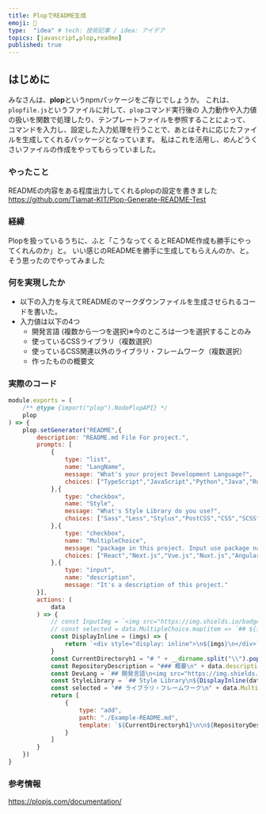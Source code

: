 ```yaml
---
title: PlopでREADME生成
emoji: 📖
type:  "idea" # tech: 技術記事 / idea: アイデア
topics: [javascript,plop,readme]
published: true
---
```


## はじめに
みなさんは、**plop**というnpmパッケージをご存じでしょうか。
これは、`plopfile.js`というファイルに対して、`plop`コマンド実行後の
入力動作や入力値の扱いを関数で処理したり、テンプレートファイルを参照することによって、
コマンドを入力し、設定した入力処理を行うことで、あとはそれに応じたファイルを生成してくれるパッケージとなっています。
私はこれを活用し、めんどうくさいファイルの作成をやってもらっていました。

### やったこと
READMEの内容をある程度出力してくれるplopの設定を書きました
https://github.com/Tiamat-KIT/Plop-Generate-README-Test

### 経緯
Plopを扱っているうちに、ふと「こうなってくるとREADME作成も勝手にやってくれんのか」と。
いい感じのREADMEを勝手に生成してもらえんのか、と。
そう思ったのでやってみました

### 何を実現したか
- 以下の入力を与えてREADMEのマークダウンファイルを生成させられるコードを書いた。
- 入力値は以下の4つ
  - 開発言語 (複数から一つを選択)※今のところは一つを選択することのみ
  - 使っているCSSライブラリ（複数選択）
  - 使っているCSS関連以外のライブラリ・フレームワーク（複数選択）
  - 作ったものの概要文

### 実際のコード
```js:plopfile.js
module.exports = (
    /** @type {import("plop").NodePlopAPI} */
    plop
) => {
    plop.setGenerator("README",{
        description: "README.md File For project.",
        prompts: [
            {
                type: "list",
                name: "LangName",
                message: "What's your project Development Language?",
                choices: ["TypeScript","JavaScript","Python","Java","Ruby","Go","PHP","Rust"]
            },{
                type: "checkbox",
                name: "Style",
                message: "What's Style Library do you use?",
                choices: ["Sass","Less","Stylus","PostCSS","CSS","SCSS","TailwindCSS","daisyui"]   
            },{
                type: "checkbox",
                name: "MultipleChoice",
                message: "package in this project. Input use package names.",
                choices: ["React","Next.js","Vue.js","Nuxt.js","Angular","Svelte","Express.js","Solid.js","Playwright","storybook"]
            },{
                type: "input",
                name: "description",
                message: "It's a description of this project."
        }],
        actions: (
            data
        ) => {
            // const InputImg = `<img src="https://img.shields.io/badge/-${item}-000000.svg?logo=React&style=popout">`;
            // const selected = data.MultipleChoice.map(item => `## ${item}`).join("\n");
            const DisplayInline = (imgs) => {
                return `<div style="display: inline">\n${imgs}\n</div>`
            }
            const CurrentDirectoryh1 = "# " + __dirname.split("\\").pop();
            const RepositoryDescription = "### 概要\n" + data.description;
            const DevLang = `## 開発言語\n<img src="https://img.shields.io/badge/-${data.LangName}-000000.svg?logo=${data.LangName.toLowerCase()}&style=popout">`;
            const StyleLibrary = `## Style Library\n${DisplayInline(data.Style.map(item => `<img src="https://img.shields.io/badge/-${item}-000000.svg?logo=${item.toLowerCase()}&style=popout">`))}`;
            const selected = "## ライブラリ・フレームワーク\n" + data.MultipleChoice.map(item => `<img src="https://img.shields.io/badge/-${item}-000000.svg?logo=${item.toLowerCase()}&style=popout">`).join("\n");
            return [
                {
                    type: "add",
                    path: "./Example-README.md",
                    template: `${CurrentDirectoryh1}\n\n${RepositoryDescription}\n\n${DevLang}\n\n${StyleLibrary}\n\n${selected}`
                }
            ]
        }
    })
}
```
### 参考情報
https://plopjs.com/documentation/